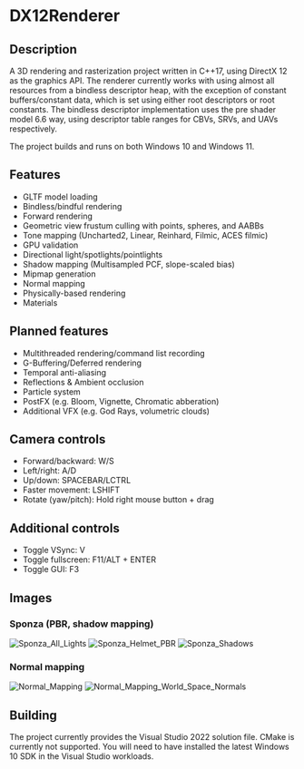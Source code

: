 # DX12Renderer
## Description
A 3D rendering and rasterization project written in C++17, using DirectX 12 as the graphics API. The renderer currently works with using almost all resources from a bindless descriptor heap, with the exception of constant buffers/constant data, which is set using either root descriptors or root constants. The bindless descriptor implementation uses the pre shader model 6.6 way, using descriptor table ranges for CBVs, SRVs, and UAVs respectively.

The project builds and runs on both Windows 10 and Windows 11.

## Features
- GLTF model loading
- Bindless/bindful rendering
- Forward rendering
- Geometric view frustum culling with points, spheres, and AABBs
- Tone mapping (Uncharted2, Linear, Reinhard, Filmic, ACES filmic)
- GPU validation
- Directional light/spotlights/pointlights
- Shadow mapping (Multisampled PCF, slope-scaled bias)
- Mipmap generation
- Normal mapping
- Physically-based rendering
- Materials

## Planned features
- Multithreaded rendering/command list recording
- G-Buffering/Deferred rendering
- Temporal anti-aliasing
- Reflections & Ambient occlusion
- Particle system
- PostFX (e.g. Bloom, Vignette, Chromatic abberation)
- Additional VFX (e.g. God Rays, volumetric clouds)

## Camera controls
- Forward/backward: W/S
- Left/right: A/D
- Up/down: SPACEBAR/LCTRL
- Faster movement: LSHIFT
- Rotate (yaw/pitch): Hold right mouse button + drag

## Additional controls
- Toggle VSync: V
- Toggle fullscreen: F11/ALT + ENTER
- Toggle GUI: F3

## Images
### Sponza (PBR, shadow mapping)
![Sponza_All_Lights](https://user-images.githubusercontent.com/34250026/208758243-db2acea4-c8fe-44de-9110-616b7a4d309a.png)
![Sponza_Helmet_PBR](https://user-images.githubusercontent.com/34250026/208758247-bcf287e6-8504-43ac-a22c-e3b2796da325.png)
![Sponza_Shadows](https://user-images.githubusercontent.com/34250026/208733436-40a987e2-5e99-4d49-a89a-959afe5269da.png)

### Normal mapping
![Normal_Mapping](https://user-images.githubusercontent.com/34250026/208733449-04d1e88d-862a-410c-99b1-fa0c97f4d4d0.png)
![Normal_Mapping_World_Space_Normals](https://user-images.githubusercontent.com/34250026/208733455-da6e5dde-fb2b-461e-94b5-07f3bcd94a3b.png)

## Building
The project currently provides the Visual Studio 2022 solution file. CMake is currently not supported. You will need to have installed the latest Windows 10 SDK in the Visual Studio workloads.
